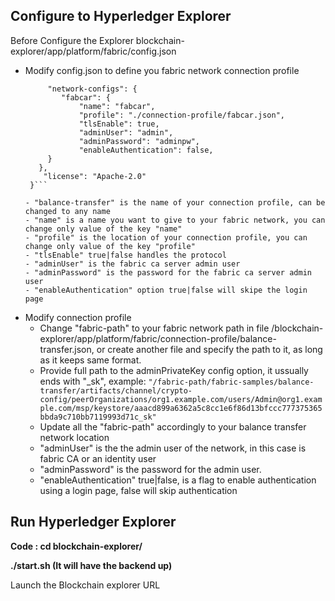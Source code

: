 ## Configure to Hyperledger Explorer

Before Configure the Explorer blockchain-explorer/app/platform/fabric/config.json

- Modify config.json to define you fabric network connection profile
	``` {
         "network-configs": {
            "fabcar": {
                "name": "fabcar",
                "profile": "./connection-profile/fabcar.json",
                "tlsEnable": true,
                "adminUser": "admin",
                "adminPassword": "adminpw",
                "enableAuthentication": false,
         }
       },
        "license": "Apache-2.0"
     }```

    - "balance-transfer" is the name of your connection profile, can be changed to any name
	- "name" is a name you want to give to your fabric network, you can change only value of the key "name"
	- "profile" is the location of your connection profile, you can change only value of the key "profile"
    - "tlsEnable" true|false handles the protocol
    - "adminUser" is the fabric ca server admin user
    - "adminPassword" is the password for the fabric ca server admin user
    - "enableAuthentication" option true|false will skipe the login page

- Modify connection profile
	- Change "fabric-path" to your fabric network path in file /blockchain-explorer/app/platform/fabric/connection-profile/balance-transfer.json, or create another file and specify the path to it, as long as it keeps same format.
	- Provide full path to the adminPrivateKey config option, it ussually ends with "_sk", example:
	```"/fabric-path/fabric-samples/balance-transfer/artifacts/channel/crypto-config/peerOrganizations/org1.example.com/users/Admin@org1.example.com/msp/keystore/aaacd899a6362a5c8cc1e6f86d13bfccc777375365bbda9c710bb7119993d71c_sk"```
    - Update all the "fabric-path" accordingly to your balance transfer network location
	- "adminUser" is the the admin user of the network, in this case is fabric CA or an identity user
    - "adminPassword" is the password for the admin user.
	- "enableAuthentication" true|false, is a flag to enable authentication using a login page, false will skip authentication

## Run Hyperledger Explorer

**Code : cd blockchain-explorer/**

**./start.sh (It will have the backend up)**

Launch the Blockchain explorer URL